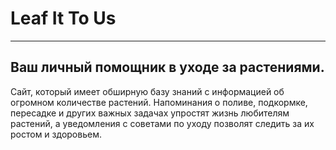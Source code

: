 # Leaf It To Us
___
## Ваш личный помощник в уходе за растениями.
Сайт, который имеет обширную базу знаний с информацией об огромном количестве растений. Напоминания о поливе, подкормке, пересадке и других важных задачах упростят жизнь любителям растений, а уведомления с советами по уходу позволят следить за их ростом и здоровьем.